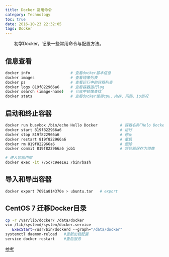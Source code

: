 ```yaml
---
title: Docker 常用命令
category: Technology
toc: true
date: 2016-10-23 22:32:05
tags: Docker
---
```

&emsp;&emsp;初学Docker，记录一些常用命令与配置方法。

## 信息查看
```bash
docker info                  # 查看docker基本信息
docker images                # 查看镜像列表
docker ps                    # 查看运行中的容器列表
docker logs 819f822966a6     # 查看容器运行log
docker search (image-name)   # 仓库中镜像查找
docker stats                 # 查看docker使用cpu、内存、网络、io情况
```

## 启动和终止容器
```bash
docker run busybox /bin/echo Hello Docker          # 容器名称“Helo Docker”
docker start 819f822966a6                          # 运行
docker stop 819f822966a6                           # 停止
docker restart 819f822966a6                        # 重启
docker rm 819f822966a6                             # 删除
docker commit 819f822966a6 job1                    # 将容器保存为镜像

# 进入容器内部
docker exec -it 775c7c9ee1e1 /bin/bash  
```

## 导入和导出容器
```bash
docker export 7691a814370e > ubuntu.tar   # export
```

## CentOS 7 迁移Docker目录
```bash
cp -r /var/lib/docker/ /data/docker  
vim /lib/systemd/system/docker.service
   ExecStart=/usr/bin/dockerd --graph="/data/docker"
systemctl daemon-reload   #重新加载配置
service docker restart    #重启服务
```
[参考](https://docs.docker.com/engine/admin/systemd/)